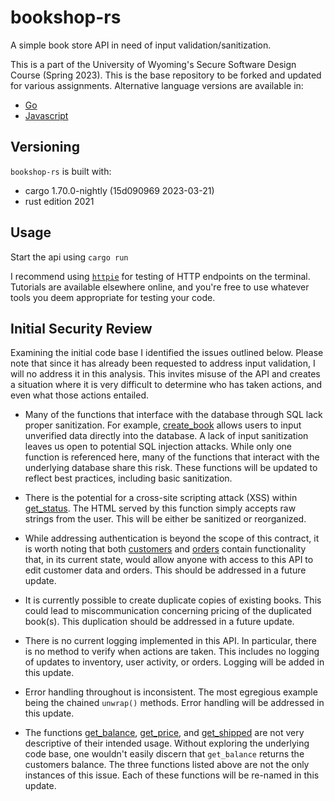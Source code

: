 # bookshop-rs

A simple book store API in need of input validation/sanitization.

This is a part of the University of Wyoming's Secure Software Design Course (Spring 2023). This is the base repository to be forked and updated for various assignments. Alternative language versions are available in:

- [Go](https://github.com/andey-robins/bookshop-go)
- [Javascript](https://github.com/andey-robins/bookshop-js)

## Versioning

`bookshop-rs` is built with:

- cargo 1.70.0-nightly (15d090969 2023-03-21)
- rust edition 2021

## Usage

Start the api using `cargo run`

I recommend using [`httpie`](https://httpie.io) for testing of HTTP endpoints on the terminal. Tutorials are available elsewhere online, and you're free to use whatever tools you deem appropriate for testing your code.

## Initial Security Review

Examining the initial code base I identified the issues outlined below. Please note that since it has already been requested to address input validation, I will no address it in this analysis. This invites misuse of the API and creates a situation where it is very difficult to determine who has taken actions, and even what those actions entailed.

* Many of the functions that interface with the database through SQL lack proper sanitization. For example, [create_book](/src/handlers/books.rs) allows users to input unverified data directly into the database. A lack of input sanitization leaves us open to potential SQL injection attacks. While only one function is referenced here, many of the functions that interact with the underlying database share this risk. These functions will be updated to reflect best practices, including basic sanitization.

* There is the potential for a cross-site scripting attack (XSS) within [get_status](/src/handlers/orders.rs). The HTML served by this function simply accepts raw strings from the user. This will be either be sanitized or reorganized.

* While addressing authentication is beyond the scope of this contract, it is worth noting that both [customers](src/handlers/customers.rs) and [orders](src/handlers/orders.rs) contain functionality that, in its current state, would allow anyone with access to this API to edit customer data and orders. This should be addressed in a future update.

* It is currently possible to create duplicate copies of existing books. This could lead to miscommunication concerning pricing of the duplicated book(s). This duplication should be addressed in a future update.

* There is no current logging implemented in this API. In particular, there is no method to verify when actions are taken. This includes no logging of updates to inventory, user activity, or orders. Logging will be added in this update.

* Error handling throughout is inconsistent. The most egregious example being the chained `unwrap()` methods. Error handling will be addressed in this update.

* The functions [get_balance](src/handlers/customers.rs), [get_price](src/handlers/books.rs), and [get_shipped](src/handlers/orders.rs) are not very descriptive of their intended usage. Without exploring the underlying code base, one wouldn't easily discern that `get_balance` returns the customers balance. The three functions listed above are not the only instances of this issue. Each of these functions will be re-named in this update.
